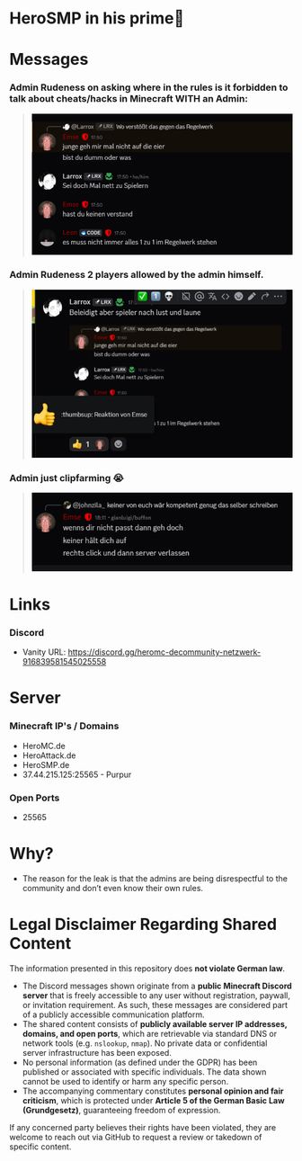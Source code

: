 # HeroSMP in his prime🤡

# Messages
### Admin Rudeness on asking where in the rules is it forbidden to talk about cheats/hacks in Minecraft WITH an Admin:
> <img src=img/Bild_2025-06-04_180440223.png>

### Admin Rudeness 2 players allowed by the admin himself.
> <img src=img/Bild_2025-06-04_180924923.png>

### Admin just clipfarming 😭
> <img src=img/Bild_2025-06-04_181203553.png>

# Links

### Discord
  - Vanity URL: https://discord.gg/heromc-decommunity-netzwerk-916839581545025558

# Server

### Minecraft IP's / Domains
  - HeroMC.de
  - HeroAttack.de
  - HeroSMP.de
  - 37.44.215.125:25565 - Purpur

### Open Ports
  - 25565

# Why?
- The reason for the leak is that the admins are being disrespectful to the community and don’t even know their own rules.

# **Legal Disclaimer Regarding Shared Content**

The information presented in this repository does **not violate German law**.

* The Discord messages shown originate from a **public Minecraft Discord server** that is freely accessible to any user without registration, paywall, or invitation requirement. As such, these messages are considered part of a publicly accessible communication platform.
* The shared content consists of **publicly available server IP addresses, domains, and open ports**, which are retrievable via standard DNS or network tools (e.g. `nslookup`, `nmap`). No private data or confidential server infrastructure has been exposed.
* No personal information (as defined under the GDPR) has been published or associated with specific individuals. The data shown cannot be used to identify or harm any specific person.
* The accompanying commentary constitutes **personal opinion and fair criticism**, which is protected under **Article 5 of the German Basic Law (Grundgesetz)**, guaranteeing freedom of expression.

If any concerned party believes their rights have been violated, they are welcome to reach out via GitHub to request a review or takedown of specific content.

